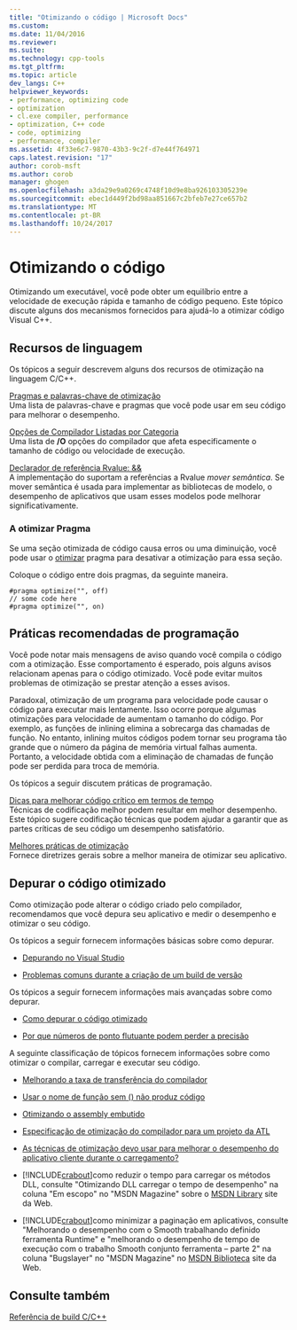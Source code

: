 ```yaml
---
title: "Otimizando o código | Microsoft Docs"
ms.custom: 
ms.date: 11/04/2016
ms.reviewer: 
ms.suite: 
ms.technology: cpp-tools
ms.tgt_pltfrm: 
ms.topic: article
dev_langs: C++
helpviewer_keywords:
- performance, optimizing code
- optimization
- cl.exe compiler, performance
- optimization, C++ code
- code, optimizing
- performance, compiler
ms.assetid: 4f33e6c7-9870-43b3-9c2f-d7e44f764971
caps.latest.revision: "17"
author: corob-msft
ms.author: corob
manager: ghogen
ms.openlocfilehash: a3da29e9a0269c4748f10d9e8ba926103305239e
ms.sourcegitcommit: ebec1d449f2bd98aa851667c2bfeb7e27ce657b2
ms.translationtype: MT
ms.contentlocale: pt-BR
ms.lasthandoff: 10/24/2017
---
```

# <a name="optimizing-your-code"></a>Otimizando o código
Otimizando um executável, você pode obter um equilíbrio entre a velocidade de execução rápida e tamanho de código pequeno. Este tópico discute alguns dos mecanismos fornecidos para ajudá-lo a otimizar código Visual C++.  
  
## <a name="language-features"></a>Recursos de linguagem  
 Os tópicos a seguir descrevem alguns dos recursos de otimização na linguagem C/C++.  
  
 [Pragmas e palavras-chave de otimização](../../build/reference/optimization-pragmas-and-keywords.md)  
 Uma lista de palavras-chave e pragmas que você pode usar em seu código para melhorar o desempenho.  
  
 [Opções de Compilador Listadas por Categoria](../../build/reference/compiler-options-listed-by-category.md)  
 Uma lista de **/O** opções do compilador que afeta especificamente o tamanho de código ou velocidade de execução.  
  
 [Declarador de referência Rvalue: &&](../../cpp/rvalue-reference-declarator-amp-amp.md)  
 A implementação do suportam a referências a Rvalue *mover semântica*. Se mover semântica é usada para implementar as bibliotecas de modelo, o desempenho de aplicativos que usam esses modelos pode melhorar significativamente.  
  
### <a name="the-optimize-pragma"></a>A otimizar Pragma  
 Se uma seção otimizada de código causa erros ou uma diminuição, você pode usar o [otimizar](../../preprocessor/optimize.md) pragma para desativar a otimização para essa seção.  
  
 Coloque o código entre dois pragmas, da seguinte maneira.  
  
```  
#pragma optimize("", off)  
// some code here   
#pragma optimize("", on)  
```  
  
## <a name="programming-practices"></a>Práticas recomendadas de programação  
 Você pode notar mais mensagens de aviso quando você compila o código com a otimização. Esse comportamento é esperado, pois alguns avisos relacionam apenas para o código otimizado. Você pode evitar muitos problemas de otimização se prestar atenção a esses avisos.  
  
 Paradoxal, otimização de um programa para velocidade pode causar o código para executar mais lentamente. Isso ocorre porque algumas otimizações para velocidade de aumentam o tamanho do código. Por exemplo, as funções de inlining elimina a sobrecarga das chamadas de função. No entanto, inlining muitos códigos podem tornar seu programa tão grande que o número da página de memória virtual falhas aumenta. Portanto, a velocidade obtida com a eliminação de chamadas de função pode ser perdida para troca de memória.  
  
 Os tópicos a seguir discutem práticas de programação.  
  
 [Dicas para melhorar código crítico em termos de tempo](../../build/reference/tips-for-improving-time-critical-code.md)  
 Técnicas de codificação melhor podem resultar em melhor desempenho. Este tópico sugere codificação técnicas que podem ajudar a garantir que as partes críticas de seu código um desempenho satisfatório.  
  
 [Melhores práticas de otimização](../../build/reference/optimization-best-practices.md)  
 Fornece diretrizes gerais sobre a melhor maneira de otimizar seu aplicativo.  
  
## <a name="debugging-optimized-code"></a>Depurar o código otimizado  
 Como otimização pode alterar o código criado pelo compilador, recomendamos que você depura seu aplicativo e medir o desempenho e otimizar o seu código.  
  
 Os tópicos a seguir fornecem informações básicas sobre como depurar.  
  
-   [Depurando no Visual Studio](/visualstudio/debugger/debugging-in-visual-studio)  
  
-   [Problemas comuns durante a criação de um build de versão](../../build/reference/common-problems-when-creating-a-release-build.md)  
  
 Os tópicos a seguir fornecem informações mais avançadas sobre como depurar.  
  
-   [Como depurar o código otimizado](/visualstudio/debugger/how-to-debug-optimized-code)  
  
-   [Por que números de ponto flutuante podem perder a precisão](../../build/reference/why-floating-point-numbers-may-lose-precision.md)  
  
 A seguinte classificação de tópicos fornecem informações sobre como otimizar o compilar, carregar e executar seu código.  
  
-   [Melhorando a taxa de transferência do compilador](../../build/reference/improving-compiler-throughput.md)  
  
-   [Usar o nome de função sem () não produz código](../../build/reference/using-function-name-without-parens-produces-no-code.md)  
  
-   [Otimizando o assembly embutido](../../assembler/inline/optimizing-inline-assembly.md)  
  
-   [Especificação de otimização do compilador para um projeto da ATL](../../atl/reference/specifying-compiler-optimization-for-an-atl-project.md)  
  
-   [As técnicas de otimização devo usar para melhorar o desempenho do aplicativo cliente durante o carregamento?](../../build/dll-frequently-asked-questions.md#mfc_optimization)  
  
-   [!INCLUDE[crabout](../../build/reference/includes/crabout_md.md)]como reduzir o tempo para carregar os métodos DLL, consulte "Otimizando DLL carregar o tempo de desempenho" na coluna "Em escopo" no "MSDN Magazine" sobre o [MSDN Library](http://go.microsoft.com/fwlink/?linkid=556) site da Web.  
  
-   [!INCLUDE[crabout](../../build/reference/includes/crabout_md.md)]como minimizar a paginação em aplicativos, consulte "Melhorando o desempenho com o Smooth trabalhando definido ferramenta Runtime" e "melhorando o desempenho de tempo de execução com o trabalho Smooth conjunto ferramenta – parte 2" na coluna "Bugslayer" no "MSDN Magazine" no [MSDN Biblioteca](http://go.microsoft.com/fwlink/?linkid=556) site da Web.  
  
## <a name="see-also"></a>Consulte também  
 [Referência de build C/C++](../../build/reference/c-cpp-building-reference.md)